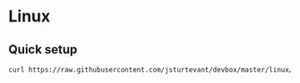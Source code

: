 # Linux

## Quick setup

```bash
curl https://raw.githubusercontent.com/jsturtevant/devbox/master/linux/init.sh | sudo bash
```